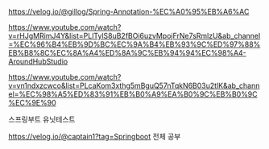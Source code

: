 https://velog.io/@gillog/Spring-Annotation-%EC%A0%95%EB%A6%AC


https://www.youtube.com/watch?v=rHJgMRimJ4Y&list=PLlTylS8uB2fBOi6uzvMpojFrNe7sRmlzU&ab_channel=%EC%96%B4%EB%9D%BC%EC%9A%B4%EB%93%9C%ED%97%88%EB%B8%8C%EC%8A%A4%ED%8A%9C%EB%94%94%EC%98%A4-AroundHubStudio

https://www.youtube.com/watch?v=vn1ndxzcwco&list=PLcaKom3xthg5mBguQ57nTqkN6B03u2tlK&ab_channel=%EC%98%A5%ED%83%91%EB%B0%A9%EA%B0%9C%EB%B0%9C%EC%9E%90

스프링부트 유닛테스트


https://velog.io/@captain1?tag=Springboot
전체 공부
